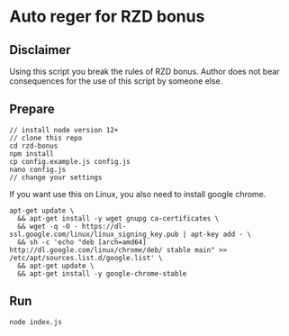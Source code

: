 # Auto reger for RZD bonus

## Disclaimer

Using this script you break the rules of RZD bonus. Author does not bear consequences for the use of this script by someone else.

## Prepare

```
// install node version 12+
// clone this repo
cd rzd-bonus
npm install
cp config.example.js config.js
nano config.js
// change your settings
```

If you want use this on Linux, you also need to install google chrome.

```
apt-get update \
  && apt-get install -y wget gnupg ca-certificates \
  && wget -q -O - https://dl-ssl.google.com/linux/linux_signing_key.pub | apt-key add - \
  && sh -c 'echo "deb [arch=amd64] http://dl.google.com/linux/chrome/deb/ stable main" >> /etc/apt/sources.list.d/google.list' \
  && apt-get update \
  && apt-get install -y google-chrome-stable
```


## Run

```
node index.js
```